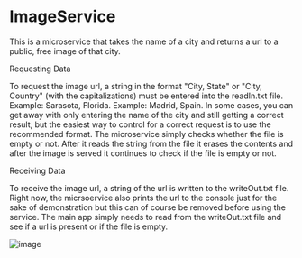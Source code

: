 # ImageService

This is a microservice that takes the name of a city and returns a url to a public, free image of that city.

Requesting Data

To request the image url, a string in the format "City, State" or "City, Country" (with the capitalizations) must be entered into the readIn.txt file. Example: Sarasota, Florida. Example: Madrid, Spain. In some cases, you can get away with only entering the name of the city and still getting a correct result, but the easiest way to control for a correct request is to use the recommended format. The microservice simply checks whether the file is empty or not. After it reads the string from the file it erases the contents and after the image is served it continues to check if the file is empty or not.

Receiving Data

To receive the image url, a string of the url is written to the writeOut.txt file. Right now, the micrsoervice also prints the url to the console just for the sake of demonstration but this can of course be removed before using the service. The main app simply needs to read from the writeOut.txt file and see if a url is present or if the file is empty. 

![image](https://user-images.githubusercontent.com/102389851/218574401-99e04f40-eca3-4f68-b5e1-f5f93c7c6d6a.png)
